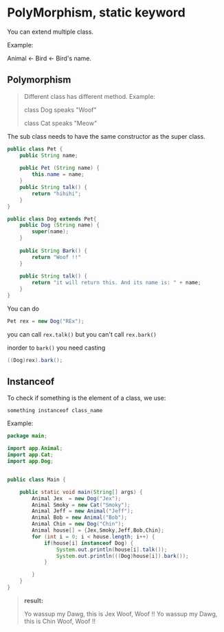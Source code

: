 # PolyMorphism, static keyword

You can extend multiple class.

Example:

Animal <- Bird <- Bird's name.



## Polymorphism

> Different class has different method. Example:
>
> class Dog speaks "Woof"
>
> class Cat speaks "Meow"

The sub class needs to have the same constructor as the super class.

```java
public class Pet {
    public String name;
    
    public Pet (String name) {
        this.name = name;
    }
    public String talk() {
        return "hihihi";
    }
}
```

```java
public class Dog extends Pet{
    public Dog (String name) {
        super(name);
    }
    
    public String Bark() {
        return "Woof !!"
    }
    
    public String talk() {
        return "it will return this. And its name is: " + name;
    }
}
```

You can do

```java
Pet rex = new Dog("REx");
```

you can call `rex.talk()` but you can't call `rex.bark()`

inorder to `bark()` you need casting

```java
((Dog)rex).bark();
```



## Instanceof

To check if something is the element of a class, we use:

`something instanceof class_name`

Example:

```java
package main;

import app.Animal;
import app.Cat;
import app.Dog;


public class Main {

    public static void main(String[] args) {
        Animal Jex  = new Dog("Jex");
        Animal Smoky = new Cat("Smoky");
        Animal Jeff = new Animal("Jeff");
        Animal Bob = new Animal("Bob");
        Animal Chin = new Dog("Chin");
        Animal house[] = {Jex,Smoky,Jeff,Bob,Chin};
        for (int i = 0; i < house.length; i++) {
            if(house[i] instanceof Dog) {
                System.out.println(house[i].talk());
                System.out.println(((Dog)house[i]).bark());
            }

        }
    }
}

```

>**result:**
>
>Yo wassup my Dawg, this is Jex
>Woof, Woof !!
>Yo wassup my Dawg, this is Chin
>Woof, Woof !!

